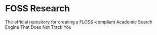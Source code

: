 # FOSS Research
The official repository for creating a FLOSS-compliant Academic Search Engine That Does Not Track You
